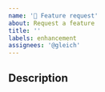 ```yaml
---
name: '🚀 Feature request'
about: Request a feature
title: ''
labels: enhancement
assignees: '@gleich'
---
```


<!--
Before making this issue please make sure this issue doesn't already exist!
-->

## Description

<!--
What is the feature you have in mind?
-->
